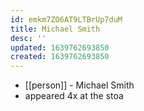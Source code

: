 ```yaml
---
id: emkm7ZO6AT9LTBrUp7duM
title: Michael Smith
desc: ''
updated: 1639762693850
created: 1639762693850
---
```



- [[person]] - Michael Smith
- appeared 4x at the stoa
